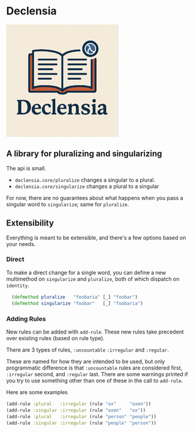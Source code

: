 # Declensia

<img src="./logo.png" width="300">

## A library for pluralizing and singularizing

The api is small. 
- `declensia.core/pluralize` changes a singular to a plural.
- `declensia.core/singularize` changes a plural to a singular

For now, there are no guarantees about what happens when you pass a singular word to `singularize`; same for `pluralize`.

## Extensibility

Everything is meant to be extensible, and there's a few options based on your needs. 

### Direct
To make a direct change for a single word, you can define a new multimethod on `singularize` and `pluralize`, both of which dispatch on `identity`. 

```clj
  (defmethod pluralize   "foobaria" [_] "foobar")
  (defmethod singularize "foobar"   [_] "foobaria")
```
### Adding Rules
New rules can be added with `add-rule`.  These new rules take precedent over existing rules (based on rule type). 

There are 3 types of rules, `:uncountable` `:irregular` and `:regular`.

These are named for how they are intended to be used, but only programmatic
difference is that `:uncountable` rules are considered first, `:irregular`
second, and `:regular` last. There are some warnings printed if you try to use
something other than one of these in the call to `add-rule`.

Here are some examples 

```clj
(add-rule :plural   :irregular (rule "ox"     "oxen"))
(add-rule :singular :irregular (rule "oxen"   "ox"))
(add-rule :plural   :irregular (rule "person" "people"))
(add-rule :singular :irregular (rule "people" "person"))
```

